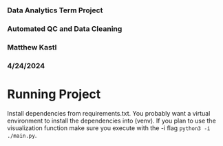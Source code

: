 ### Data Analytics Term Project
### Automated QC and Data Cleaning
### Matthew Kastl
### 4/24/2024


# Running Project
Install dependencies from requirements.txt.
You probably want a virtual environment to install the dependencies into (venv).
If you plan to use the visualization function make sure you execute with the -i flag `python3 -i ./main.py`.
